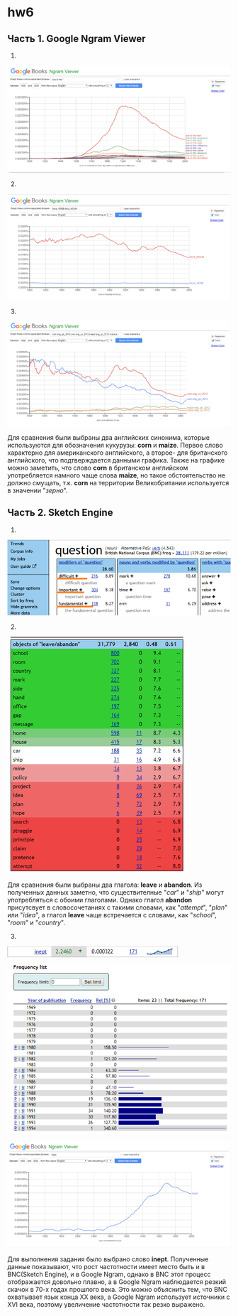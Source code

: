 # hw6
## Часть 1. Google Ngram Viewer
 
1.
![](https://raw.githubusercontent.com/donaradavtyan/hw6/master/hw6_1_1.png)

2.
![](https://raw.githubusercontent.com/donaradavtyan/hw6/master/hw6_1_2.png)

3.
![](https://raw.githubusercontent.com/donaradavtyan/hw6/master/hw6_1_3.png)

   Для сравнения были выбраны два английских синонима, которые используются для обозначения кукурузы: **corn** и  **maize**. Первое слово характерно для американского английского, а второе- для британского английского, что подтверждается  данными графика. Также на графике можно заметить, что слово **corn** в британском английском употребляется намного чаще слова **maize**, но такое обстоятельство не должно смущать, т.к. **corn** на территории Великобритании используется в значении "_зерно_".

## Часть 2. Sketch Engine

1.
![](https://raw.githubusercontent.com/donaradavtyan/hw6/master/hw6_2_1.png)

2.
![](https://raw.githubusercontent.com/donaradavtyan/hw6/master/hw6_2_2.png)

   Для сравнения были выбраны два глагола: **leave** и **abandon**. Из полученных данных заметно, что существителные "_car_" и "_ship_" могут употребляться с обоими глаголами. Однако глагол **abandon** присутсвует в словосочетаниях с такими словами, как "_attempt_", "_plan_" или "_idea_", а глагол **leave** чаще встречается с словами, как "_school_", "_room_" и "_country_".
   
3.
![](https://raw.githubusercontent.com/donaradavtyan/hw6/master/hw6_2_3_1.png)

![](https://raw.githubusercontent.com/donaradavtyan/hw6/master/hw6_2_3_2.png)

![](https://raw.githubusercontent.com/donaradavtyan/hw6/master/hw6_2_3_3.png)

   Для выполнения задания было выбрано слово **inept**. Полученные данные показывают, что рост частотности имеет место быть и в BNC(Sketch Engine), и в Google Ngram, однако в BNC этот процесс отображается довольно плавно, а в Google Ngram наблюдается резкий скачок в 70-х годах прошлого века. Это можно объяснить тем, что BNC охватывает язык конца XX века, а Google Ngram использует источники с XVI века, поэтому увеличение частотности так резко выражено.
